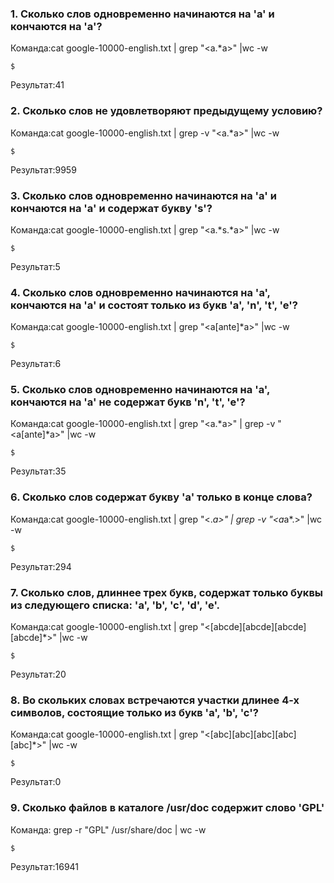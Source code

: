 ### 1. Сколько слов одновременно начинаются на 'a' и кончаются на 'a'?

Команда:cat google-10000-english.txt | grep "\<a.*a\>" |wc -w

```
$
```

Результат:41

### 2. Сколько слов не удовлетворяют предыдущему условию?

Команда:cat google-10000-english.txt | grep -v "\<a.*a\>" |wc -w

```
$
```

Результат:9959

### 3. Сколько слов одновременно начинаются на 'a' и кончаются на 'a' и содержат букву 's'?

Команда:cat google-10000-english.txt | grep "\<a.*s.*a\>" |wc -w

```
$
```

Результат:5

### 4. Сколько слов одновременно начинаются на 'a', кончаются на 'a' и состоят только из букв 'a', 'n', 't', 'e'?

Команда:cat google-10000-english.txt | grep "\<a[ante]*a\>" |wc -w

```
$
```

Результат:6

### 5. Сколько слов одновременно начинаются на 'a', кончаются на 'a' не содержат букв 'n', 't', 'e'?

Команда:cat google-10000-english.txt | grep "\<a.*a\>" | grep -v "\<a[ante]*a\>" |wc -w

```
$
```

Результат:35

### 6. Сколько слов содержат букву 'a' только в конце слова?

Команда:cat google-10000-english.txt | grep "\<.*a\>" | grep -v "\<a*a*.\>" |wc -w
```
$
```

Результат:294

### 7. Сколько слов, длиннее трех букв, содержат только буквы из следующего списка: 'a', 'b', 'c', 'd', 'e'.

Команда:cat google-10000-english.txt | grep "\<[abcde][abcde][abcde][abcde]*\>" |wc -w

```
$
```

Результат:20

### 8. Во скольких словах встречаются участки длинее 4-х символов, состоящие только из букв 'a', 'b', 'c'?

Команда:cat google-10000-english.txt | grep "\<[abc][abc][abc][abc][abc]*\>" |wc -w

```
$
```

Результат:0

### 9. Сколько файлов в каталоге /usr/doc содержит слово 'GPL'

Команда: grep -r "GPL" /usr/share/doc | wc -w


```
$
```

Результат:16941
